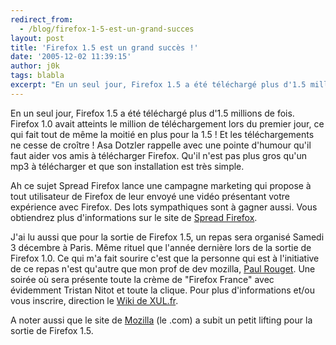 ```yaml
---
redirect_from:
  - /blog/firefox-1-5-est-un-grand-succes
layout: post
title: 'Firefox 1.5 est un grand succès !'
date: '2005-12-02 11:39:15'
author: j0k
tags: blabla
excerpt: "En un seul jour, Firefox 1.5 a été téléchargé plus d'1.5 millions de fois. Firefox 1.0 avait atteints le million de téléchargement lors du premier jour, ce qui fait tout de même la moitié en plus pour la 1.5 ! Et les téléchargements ne cesse de croître !     \nAsa Dotzler rappelle avec une pointe d'humour qu'il faut aider vos amis à télécharger Firefox. Qu'il      …"
---
```


En un seul jour, Firefox 1.5 a été téléchargé plus d'1.5 millions de fois. Firefox 1.0 avait atteints le million de téléchargement lors du premier jour, ce qui fait tout de même la moitié en plus pour la 1.5 ! Et les téléchargements ne cesse de croître !
Asa Dotzler rappelle avec une pointe d'humour qu'il faut aider vos amis à télécharger Firefox. Qu'il n'est pas plus gros qu'un mp3 à télécharger et que son installation est très simple.

Ah ce sujet Spread Firefox lance une campagne marketing qui propose à tout utilisateur de Firefox de leur envoyé une vidéo présentant votre expérience avec Firefox. Des lots sympathiques sont à gagner aussi. Vous obtiendrez plus d'informations sur le site de [Spread Firefox](http://www.spreadfirefox.com/).

J'ai lu aussi que pour la sortie de Firefox 1.5, un repas sera organisé Samedi 3 décembre à Paris. Même rituel que l'année dernière lors de la sortie de Firefox 1.0. Ce qui m'a fait sourire c'est que la personne qui est à l'initiative de ce repas n'est qu'autre que mon prof de dev mozilla, [Paul Rouget](http://blog.sexylizard.org/?2005/11/04/28-des-cours-sur-le-developpement-mozilla). Une soirée où sera présente toute la crème de "Firefox France" avec évidemment Tristan Nitot et toute la clique. Pour plus d'informations et/ou vous inscrire, direction le [Wiki de XUL.fr](http://xulfr.org/wiki/repas_ff1.5).

A noter aussi que le site de [Mozilla](http://www.mozilla.com/) (le .com) a subit un petit lifting pour la sortie de Firefox 1.5.
